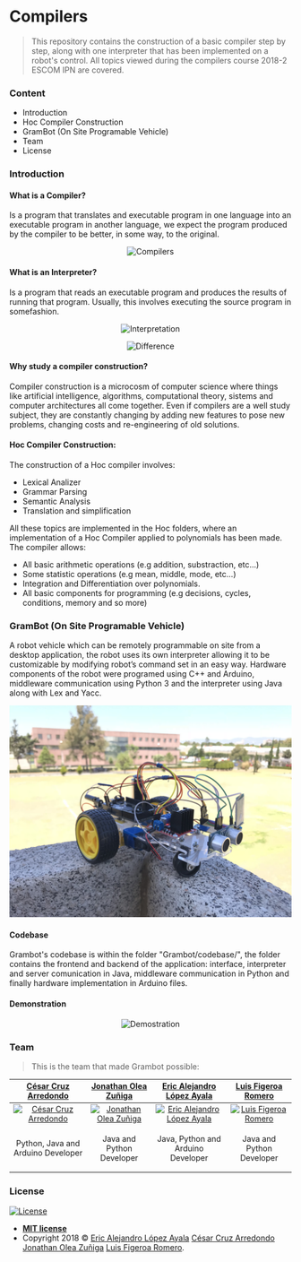 # Compilers
> This repository contains the construction of a basic compiler step by step, along with one interpreter that has been implemented on a robot's control. All topics viewed during the compilers course 2018-2 ESCOM IPN are covered.

### Content
- Introduction
- Hoc Compiler Construction
- GramBot (On Site Programable Vehicle)
- Team
- License

### Introduction

#### What is a Compiler?
Is a program that translates and executable program in one language into an executable program in another language, we expect the program produced by the compiler to be better, in some way, to the original.

<p align="center">
  <img src="https://codon.com/images/compilers-for-free/compilation.gif" alt="Compilers"/>
</p>

#### What is an Interpreter?
Is a program that reads an executable program and produces the results of running that program. Usually, this involves executing the source program in somefashion.

<p align="center">
  <img src="https://codon.com/images/compilers-for-free/interpretation.gif" alt="Interpretation"/>
</p>

<p align="center">
  <img src="https://codon.com/images/compilers-for-free/venn-diagram.gif" alt="Difference"/>
</p>

#### Why study a compiler construction?
Compiler construction is a microcosm of computer science where things like artificial intelligence, algorithms, computational theory, sistems and computer architectures all come together. Even if compilers are a well study subject, they are constantly changing by adding new features to pose new problems, changing costs and re-engineering of old solutions.

#### Hoc Compiler Construction:
The construction of a Hoc compiler involves:
  - Lexical Analizer
  - Grammar Parsing
  - Semantic Analysis 
  - Translation and simplification
  
All these topics are implemented in the Hoc folders, where an implementation of a Hoc Compiler applied to polynomials has been made. The compiler allows:
  - All basic arithmetic operations (e.g addition, substraction, etc...)
  - Some statistic operations (e.g mean, middle, mode, etc...)
  - Integration and Differentiation over polynomials.
  - All basic components for programming (e.g decisions, cycles, conditions, memory and so more)
  
  
### GramBot (On Site Programable Vehicle)
A robot vehicle which can be remotely programmable on site from a desktop application, the robot uses its own interpreter allowing it to be customizable by modifying robot’s command set in an easy way. Hardware components of the robot were programed using C++ and Arduino, middleware communication using Python 3 and the interpreter using Java along with Lex and Yacc.

<p align="center">
  <img src="https://raw.githubusercontent.com/PitCoder/Compilers/master/Img/IMG_4836.JPG" alt="Grambot"/>
</p>

#### Codebase
Grambot's codebase is within the folder "Grambot/codebase/", the folder contains the frontend and backend of the application: interface, interpreter and server comunication in Java, middleware communication in Python and finally hardware implementation in Arduino files.  

#### Demonstration
<p align="center">
  <img src="https://raw.githubusercontent.com/PitCoder/Compilers/master/Img/demo.gif" alt="Demostration"/>
</p>

### Team

> This is the team that made Grambot possible:

| <a href="https://github.com/ccruz182" target="_blank">**César Cruz Arredondo**</a> | <a href="https://github.com/jonathanoleaz" target="_blank">**Jonathan Olea Zuñiga**</a> | <a href="https://github.com/PitCoder" target="_blank">**Eric Alejandro López Ayala**</a> | <a href="https://github.com/luisfig" target="_blank">**Luis Figeroa Romero**</a> |
| :---: |:---:| :---:| :---:|
| [![César Cruz Arredondo](https://avatars1.githubusercontent.com/u/28882910?s=200&v=2)](https://github.com/ccruz182)    | [![Jonathan Olea Zuñiga](https://avatars3.githubusercontent.com/u/21295348?s=200&v=2)](https://github.com/jonathanoleaz) | [![Eric Alejandro López Ayala](https://avatars3.githubusercontent.com/u/22123865?s=200&v=2)](https://github.com/PitCoder)  | [![Luis Figeroa Romero](https://avatars2.githubusercontent.com/u/31828147?s=200&v=2)](https://github.com/luisfig) |
| <p>Python, Java and Arduino Developer</p> | <p>Java and Python Developer</p> | <p>Java, Python and Arduino Developer</p> | <p>Java and Python Developer</p> |

### License

[![License](http://img.shields.io/:license-mit-blue.svg?style=flat-square)](https://github.com/PitCoder/Compilers/blob/master/LICENSE)

- **[MIT license](https://github.com/PitCoder/Compilers/blob/master/LICENSE)**
- Copyright 2018 © <a href="https://github.com/PitCoder" target="_blank">Eric Alejandro López Ayala</a>
<a href="https://github.com/ccruz182" target="_blank">César Cruz Arredondo</a>
<a href="https://github.com/jonathanoleaz" target="_blank">Jonathan Olea Zuñiga</a>
<a href="https://github.com/luisfig" target="_blank">Luis Figeroa Romero</a>.


